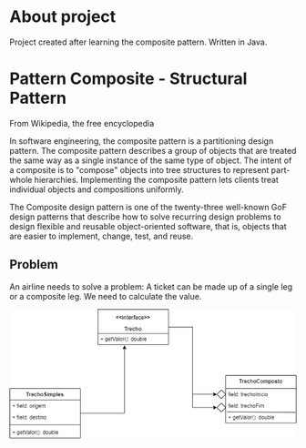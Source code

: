 # About project

Project created after learning the composite pattern. Written in Java.

# Pattern Composite - Structural Pattern
  From Wikipedia, the free encyclopedia

In software engineering, the composite pattern is a partitioning design pattern.
The composite pattern describes a group of objects that are treated the same way as a single instance of the same type of object.
The intent of a composite is to "compose" objects into tree structures to represent part-whole hierarchies.
Implementing the composite pattern lets clients treat individual objects and compositions uniformly.

The Composite design pattern is one of the twenty-three well-known GoF design patterns that describe how to solve recurring design problems to 
design flexible and reusable object-oriented software, that is, objects that are easier to implement, change, test, and reuse.

## Problem

An airline needs to solve a problem: A ticket can be made up of a single leg or a composite leg. We need to calculate the value.

<img src="composite.drawio.png" alt="observable pattern">


